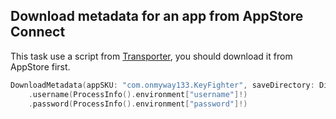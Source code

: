 ## Download metadata for an app from AppStore Connect

This task use a script from [Transporter](https://apps.apple.com/us/app/transporter/id1450874784?mt=12), you should download it from AppStore first.

```swift
DownloadMetadata(appSKU: "com.onmyway133.KeyFighter", saveDirectory: Directory.downloads.path)
	.username(ProcessInfo().environment["username"]!)
    .password(ProcessInfo().environment["password"]!)
```
